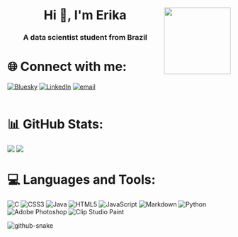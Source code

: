 <h1 align="center">Hi 👋, I'm Erika <img align="right" height="150" src="https://i.pinimg.com/originals/aa/a8/ae/aaa8ae768a63c36fddd9894d8783d161.gif"  /></h1>
<h3 align="center">A data scientist student from Brazil</h3>


# 🌐 Connect with me:
[![Bluesky](https://img.shields.io/badge/bluesky-0285FF?style=for-the-badge&logo=bluesky&logoColor=%23FFFFFF)](https://bsky.app/profile/kaybuthers.bsky.social) [![LinkedIn](https://img.shields.io/badge/LinkedIn-%230077B5.svg?logo=linkedin&logoColor=white)](https://linkedin.com/in/erika-buthers) [![email](https://img.shields.io/badge/Email-D14836?logo=gmail&logoColor=white)](mailto:buthers@nano.ufrj.br) </br></br>

# 📊 GitHub Stats: 
![](https://nirzak-streak-stats.vercel.app/?user=kaybuthers&theme=ambient_gradient&hide_border=false)
![](https://github-readme-stats.vercel.app/api/top-langs/?username=kaybuthers&theme=ambient_gradient&hide_border=false&include_all_commits=false&count_private=false)
<!-- ![](https://github-profile-trophy.vercel.app/?username=kaybuthers&theme=dracula&no-frame=true&no-bg=true&margin-w=4)-->


# 💻 Languages and Tools:
![C](https://img.shields.io/badge/c-%2300599C.svg?style=for-the-badge&logo=c&logoColor=white) ![CSS3](https://img.shields.io/badge/css3-%231572B6.svg?style=for-the-badge&logo=css3&logoColor=white) ![Java](https://img.shields.io/badge/java-%23ED8B00.svg?style=for-the-badge&logo=openjdk&logoColor=white) ![HTML5](https://img.shields.io/badge/html5-%23E34F26.svg?style=for-the-badge&logo=html5&logoColor=white) ![JavaScript](https://img.shields.io/badge/javascript-%23323330.svg?style=for-the-badge&logo=javascript&logoColor=%23F7DF1E) ![Markdown](https://img.shields.io/badge/markdown-%23000000.svg?style=for-the-badge&logo=markdown&logoColor=white) ![Python](https://img.shields.io/badge/python-3670A0?style=for-the-badge&logo=python&logoColor=ffdd54) ![Adobe Photoshop](https://img.shields.io/badge/adobe%20photoshop-%2331A8FF.svg?style=for-the-badge&logo=adobe%20photoshop&logoColor=white) ![Clip Studio Paint](https://img.shields.io/badge/ClipStudioPaint-%23CFD3D3.svg?style=for-the-badge&logo=ClipStudioPaint&logoColor=white)

<picture align="center">
  <source media="(prefers-color-scheme: dark)" srcset="https://raw.githubusercontent.com/tobiasmeyhoefer/tobiasmeyhoefer/output/github-snake-dark.svg" />
  <source media="(prefers-color-scheme: light)" srcset="https://raw.githubusercontent.com/tobiasmeyhoefer/tobiasmeyhoefer/output/github-snake.svg" />
  <img align="center" alt="github-snake" src="https://raw.githubusercontent.com/tobiasmeyhoefer/tobiasmeyhoefer/output/github-snake.svg" />
</picture>
